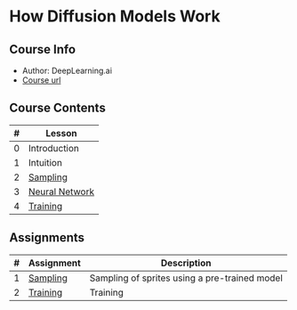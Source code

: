 # How Diffusion Models Work

## Course Info

- Author: DeepLearning.ai
- [Course url](https://learn.deeplearning.ai/courses/diffusion-models)

## Course Contents

|#|Lesson    |
|-|----------|
|0|Introduction|
|1|Intuition|
|2|[Sampling](./notes/Lesson_2.md)|
|3|[Neural Network](./notes/Lesson_3.md)|
|4|[Training](./notes/Lesson_4.md)|

## Assignments

|#|Assignment|Description|
|-|----------|-----------|
|1|[Sampling](./notes/Lesson_2.md#notebook)|Sampling of sprites using a pre-trained model|
|2|[Training](./notes/Lesson_4.md#notebook)|Training|
